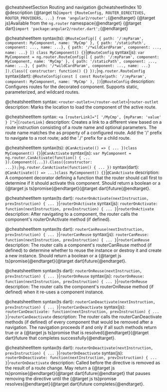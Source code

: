 @cheatsheetSection
Routing and navigation
@cheatsheetIndex 10
@description
{@target ts}`import {RouteConfig, ROUTER_DIRECTIVES, ROUTER_PROVIDERS, ...} from 'angular2/router';`{@endtarget}
{@target js}Available from the `ng.router` namespace{@endtarget}
{@target dart}`import 'package:angular2/router.dart';`{@endtarget}


@cheatsheetItem
syntax(ts):
`@RouteConfig([
  { path: '/:myParam', component: MyComponent, name: 'MyCmp' },
  { path: '/staticPath', component: ..., name: ...},
  { path: '/*wildCardParam', component: ..., name: ...}
])
class MyComponent() {}`|`@RouteConfig`
syntax(js):
`var MyComponent = ng.router.RouteConfig([
  { path: '/:myParam', component: MyComponent, name: 'MyCmp' },
  { path: '/staticPath', component: ..., name: ...},
  { path: '/*wildCardParam', component: ..., name: ...}
]).Class({
  constructor: function() {}
});`|`ng.router.RouteConfig`
syntax(dart):
`@RouteConfig(const [
  const Route(path: '/:myParam', component: MyComponent, name: 'MyCmp' ),
])`|`@RouteConfig`
description:
Configures routes for the decorated component. Supports static, parameterized, and wildcard routes.


@cheatsheetItem
syntax:
`<router-outlet></router-outlet>`|`router-outlet`
description:
Marks the location to load the component of the active route.


@cheatsheetItem
syntax:
`<a [routerLink]="[ '/MyCmp', {myParam: 'value' } ]">`|`[routerLink]`
description:
Creates a link to a different view based on a route instruction consisting of a route name and optional parameters. The route name matches the as property of a configured route. Add the '/' prefix to navigate to a root route; add the './' prefix for a child route.


@cheatsheetItem
syntax(ts):
`@CanActivate(() => { ... })class MyComponent() {}`|`@CanActivate`
syntax(js):
`var MyComponent = ng.router.CanActivate(function() { ... }).Component({...}).Class({constructor: ...});`|`ng.router.CanActivate(function() { ... })`
syntax(dart):
`@CanActivate(() => ...)class MyComponent() {}`|`@CanActivate`
description:
A component decorator defining a function that the router should call first to determine if it should activate this component. Should return a boolean or a {@target js ts}promise{@endtarget}{@target dart}future{@endtarget}.


@cheatsheetItem
syntax(ts dart):
`routerOnActivate(nextInstruction, prevInstruction) { ... }`|`routerOnActivate`
syntax(js):
`routerOnActivate: function(nextInstruction, prevInstruction) { ... }`|`routerOnActivate`
description:
After navigating to a component, the router calls the component's routerOnActivate method (if defined).


@cheatsheetItem
syntax(ts dart):
`routerCanReuse(nextInstruction, prevInstruction) { ... }`|`routerCanReuse`
syntax(js):
`routerCanReuse: function(nextInstruction, prevInstruction) { ... }`|`routerCanReuse`
description:
The router calls a component's routerCanReuse method (if defined) to determine whether to reuse the instance or destroy it and create a new instance. Should return a boolean or a {@target js ts}promise{@endtarget}{@target dart}future{@endtarget}.


@cheatsheetItem
syntax(ts dart):
`routerOnReuse(nextInstruction, prevInstruction) { ... }`|`routerOnReuse`
syntax(js):
`routerOnReuse: function(nextInstruction, prevInstruction) { ... }`|`routerOnReuse`
description:
The router calls the component's routerOnReuse method (if defined) when it re-uses a component instance.


@cheatsheetItem
syntax(ts dart):
`routerCanDeactivate(nextInstruction, prevInstruction) { ... }`|`routerCanDeactivate`
syntax(js):
`routerCanDeactivate: function(nextInstruction, prevInstruction) { ... }`|`routerCanDeactivate`
description:
The router calls the routerCanDeactivate methods (if defined) of every component that would be removed after a navigation. The navigation proceeds if and only if all such methods return true or a {@target js ts}promise that is resolved{@endtarget}{@target dart}future that completes successfully{@endtarget}.


@cheatsheetItem
syntax(ts dart):
`routerOnDeactivate(nextInstruction, prevInstruction) { ... }`|`routerOnDeactivate`
syntax(js):
`routerOnDeactivate: function(nextInstruction, prevInstruction) { ... }`|`routerOnDeactivate`
description:
Called before the directive is removed as the result of a route change. May return a {@target js ts}promise{@endtarget}{@target dart}future{@endtarget} that pauses removing the directive until the {@target js ts}promise resolves{@endtarget}{@target dart}future completes{@endtarget}.
